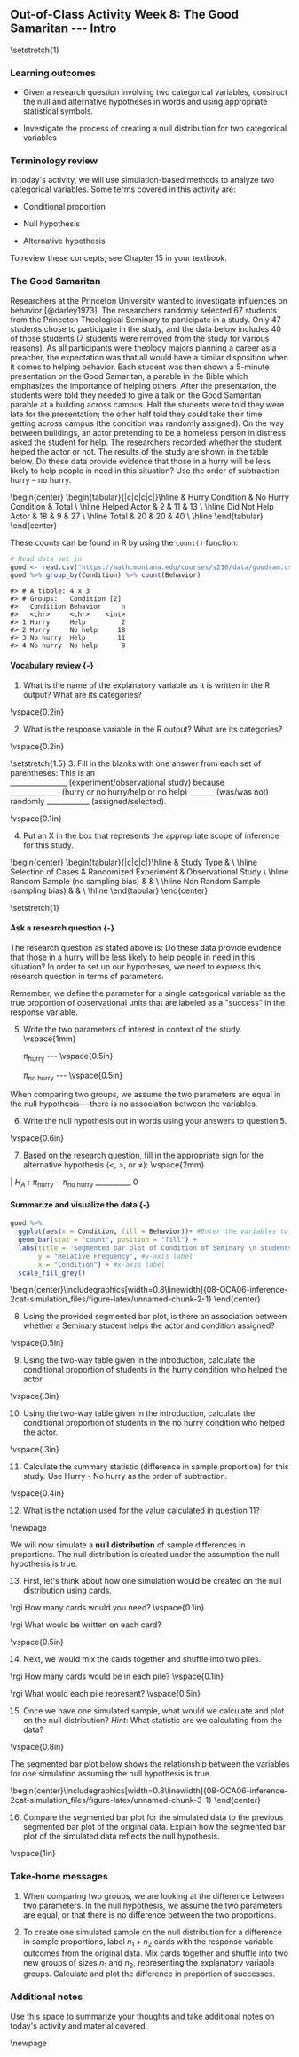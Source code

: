 ## Out-of-Class Activity Week 8:  The Good Samaritan --- Intro

\setstretch{1}

### Learning outcomes

* Given a research question involving two categorical variables, construct the null and alternative hypotheses
  in words and using appropriate statistical symbols.
  
* Investigate the process of creating a null distribution for two categorical variables

### Terminology review
In today's activity, we will use simulation-based methods to analyze two categorical variables. Some terms covered in this activity are:

* Conditional proportion

* Null hypothesis

* Alternative hypothesis

To review these concepts, see Chapter 15 in your textbook.


### The Good Samaritan

Researchers at the Princeton University wanted to investigate influences on behavior [@darley1973].  The researchers randomly selected 67 students from the Princeton Theological Seminary to participate in a study.  Only 47 students chose to participate in the study, and the data below includes 40 of those students (7 students were removed from the study for various reasons).  As all participants were theology majors planning a career as a preacher, the expectation was that all would have a similar disposition when it comes to helping behavior.  Each student was then shown a 5-minute presentation on the Good Samaritan, a parable in the Bible which emphasizes the importance of helping others.  After the presentation, the students were told they needed to give a talk on the Good Samaritan parable at a building across campus.  Half the students were told they were late for the presentation; the other half told they could take their time getting across campus (the condition was randomly assigned).  On the way between buildings, an actor pretending to be a homeless person in distress asked the student for help.  The researchers recorded whether the student helped the actor or not.  The results of the study are shown in the table below.  Do these data provide evidence that those in a hurry will be less likely to help people in need in this situation?  Use the order of subtraction hurry – no hurry.

\begin{center}
\begin{tabular}{|c|c|c|c|}\hline
& Hurry Condition & No Hurry Condition & Total \\ \hline
Helped Actor & 2 & 11 & 13 \\ \hline
Did Not Help Actor & 18 & 9 & 27 \\ \hline
Total & 20 & 20 & 40 \\ \hline
\end{tabular}
\end{center}

These counts can be found in R by using the `count()` function:

```r
# Read data set in
good <- read.csv("https://math.montana.edu/courses/s216/data/goodsam.csv") 
good %>% group_by(Condition) %>% count(Behavior)
```

```
#> # A tibble: 4 x 3
#> # Groups:   Condition [2]
#>   Condition Behavior     n
#>   <chr>     <chr>    <int>
#> 1 Hurry     Help         2
#> 2 Hurry     No help     18
#> 3 No hurry  Help        11
#> 4 No hurry  No help      9
```

#### Vocabulary review {-}

1.  What is the name of the explanatory variable as it is written in the R output? What are its categories?

\vspace{0.2in}

2. What is the response variable in the R output? What are its categories?

\vspace{0.2in}

\setstretch{1.5}
3. Fill in the blanks with one answer from each set of parentheses: This is an  
________________ (experiment/observational study) because  
______________ (hurry or no hurry/help or no help) _______ (was/was not)  
randomly ____________ (assigned/selected).

\vspace{0.1in}

4.  Put an X in the box that represents the appropriate scope of inference for this study.

\begin{center}
\begin{tabular}{|c|c|c|}\hline
& Study Type & \\ \hline
Selection of Cases & Randomized Experiment & Observational Study \\ \hline
Random Sample (no sampling bias) & & \\ \hline
Non Random Sample (sampling bias) & & \\ \hline
\end{tabular}
\end{center}

\setstretch{1}


#### Ask a research question {-}

The research question as stated above is: Do these data provide evidence that those in a hurry will be less likely to help people in need in this situation? In order to set up our hypotheses, we need to express this research question in terms of parameters. 

Remember, we define the parameter for a single categorical variable as the true proportion of observational units that are labeled as a "success" in the response variable.  

5. Write the two parameters of interest in context of the study.  
\vspace{1mm}

   $\pi_{\text{hurry}}$ --- 
\vspace{0.5in}

   $\pi_{\text{no hurry}}$ ---
\vspace{0.5in}

When comparing two groups, we assume the two parameters are equal in the null hypothesis---there is no association between the variables.

6.  Write the null hypothesis out in words using your answers to question 5.

\vspace{0.6in}


7. Based on the research question, fill in the appropriate sign for the alternative hypothesis ($<$, $>$, or $\neq$):
\vspace{2mm}

|           $H_A: \pi_{\text{hurry}} -\pi_{\text{no hurry}}$ __________ 0


 
#### Summarize and visualize the data {-}


```r
good %>%
  ggplot(aes(x = Condition, fill = Behavior))+ #Enter the variables to plot
  geom_bar(stat = "count", position = "fill") +
  labs(title = "Segmented bar plot of Condition of Seminary \n Students by Behavior", #Title your plot
       y = "Relative Frequency", #y-axis label
       x = "Condition") + #x-axis label
  scale_fill_grey()
```



\begin{center}\includegraphics[width=0.8\linewidth]{08-OCA06-inference-2cat-simulation_files/figure-latex/unnamed-chunk-2-1} \end{center}

8. Using the provided segmented bar plot, is there an association between whether a Seminary student helps the actor and condition assigned?  

\vspace{0.5in}

9. Using the two-way table given in the introduction, calculate the conditional proportion of students in the hurry condition who helped the actor.

\vspace{.3in}

10. Using the two-way table given in the introduction, calculate the conditional proportion of students in the no hurry condition who helped the actor.

\vspace{.3in}

11.  Calculate the summary statistic (difference in sample proportion) for this study.  Use Hurry - No hurry as the order of subtraction.

\vspace{0.4in}


12. What is the notation used for the value calculated in question 11?

\newpage

We will now simulate a **null distribution** of sample differences in proportions. The null distribution is created under the assumption the null hypothesis is true.

13.  First, let's think about how one simulation would be created on the null distribution using cards.

\rgi How many cards would you need?
\vspace{0.1in}

\rgi What would be written on each card?

\vspace{0.5in}

14. Next, we would mix the cards together and shuffle into two piles.

\rgi How many cards would be in each pile?
\vspace{0.1in}

\rgi What would each pile represent?
\vspace{0.5in}

15. Once we have one simulated sample, what would we calculate and plot on the null distribution?  *Hint*: What statistic are we calculating from the data?

\vspace{0.8in}

The segmented bar plot below shows the relationship between the variables for one simulation assuming the null hypothesis is true.


\begin{center}\includegraphics[width=0.8\linewidth]{08-OCA06-inference-2cat-simulation_files/figure-latex/unnamed-chunk-3-1} \end{center}

16.  Compare the segmented bar plot for the simulated data to the previous segmented bar plot of the original data.  Explain how the segmented bar plot of the simulated data reflects the null hypothesis.

\vspace{1in}

<!-- 15.  Simulate one sample using the cards provided by your instructor.  Write down the value of the simulated statistic.  How does the value of your group's simulated statistic compare to the other groups at your table?  Are the simulated values closer to the null value of zero than the actual calculated difference in proportions? -->

<!-- \vspace{1in} -->

<!-- To create the null distribution of differences in sample proportions, we will use the `two_proportion_test()` function in R (in the `catstats` package).  We will need to enter the response variable name and the explanatory variable name for the formula, the data set name (identified above as `good`), the outcome for the explanatory variable that is first in subtraction, number of repetitions, the outcome for the response variable that is a success (what the numerator counts when calculating a sample proportion), and the direction of the alternative hypothesis. -->

<!-- The response variable name is `Behavior` and the explanatory variable name is `Condition`. -->

<!-- \newpage  -->

<!-- 16.  What inputs should be entered for each of the following to create the simulation? -->
<!-- \vspace{1mm} -->

<!-- * First in subtraction (What is the outcome for the explanatory variable that is used as first in the order of subtraction? `"Hurry"` or `"No hurry"`): -->

<!-- \vspace{.15in} -->
<!-- * Number of repetitions: -->

<!-- \vspace{.15in} -->
<!-- * Response value numerator (What is the outcome for the response variable that is considered a success? `"Help"` or `"No help"`): -->

<!-- \vspace{.15in} -->
<!-- * As extreme as (enter the value for the sample difference in proportions): -->

<!-- \vspace{.15in} -->
<!-- * Direction (`"greater"`, `"less"`, or `"two-sided"`): -->

<!-- \vspace{.15in} -->

<!-- Using the R script file for this activity, enter your answers for question 16 in place of the `xx`'s to produce the null distribution with 1000 simulations; highlight and run lines 1--16. -->

<!-- ```{r, echo=TRUE, eval=FALSE} -->
<!-- two_proportion_test(formula = Behavior~Condition, # response ~ explanatory -->
<!--     data = good, # Name of data set -->
<!--     first_in_subtraction = "xx", # Order of subtraction: enter the name of Group 1 -->
<!--     number_repetitions = 1000, # Always use a minimum of 1000 repetitions -->
<!--     response_value_numerator = "xx", # Define which outcome is a success  -->
<!--     as_extreme_as = xx, # Calculated observed statistic (difference in sample proportions) -->
<!--     direction="xx") # Alternative hypothesis direction ("greater","less","two-sided") -->
<!-- ``` -->

<!-- 17.  Sketch the null distribution created here. -->

<!-- \vspace{1.5in} -->


<!-- 18. What value is the null distribution centered around?  Explain why this makes sense. -->

<!-- \vspace{.8in} -->

<!-- 19.  What is the value of the p-value? *Remember*: This is the value given at the bottom of the null distribution. -->

<!-- \vspace{0.2in} -->
<!-- \newpage -->

<!-- 20.  Interpret the p-value in context of the study. -->

<!-- \vspace{1in} -->

<!-- 21.  How much evidence does the p-value provide against the null hypothesis? *Hint*: Refer to the guidelines given in Activity 6A. -->

<!-- \vspace{0.4in} -->

<!-- 22.  Write a conclusion to the test.  -->

<!-- \vspace{1in} -->


### Take-home messages

1.	When comparing two groups, we are looking at the difference between two parameters.  In the null hypothesis, we assume the two parameters are equal, or that there is no difference between the two proportions.  

<!-- 2.  We use the same guidelines for the strength of evidence as we did in Activity 6A.   -->

2. To create one simulated sample on the null distribution for a difference in sample proportions, label $n_1 + n_2$ cards with the response variable outcomes from the original data. Mix cards together and shuffle into two new groups of sizes $n_1$ and $n_2$, representing the explanatory variable groups. Calculate and plot the difference in proportion of successes.


### Additional notes

Use this space to summarize your thoughts and take additional notes on today's activity and material covered.

\newpage
